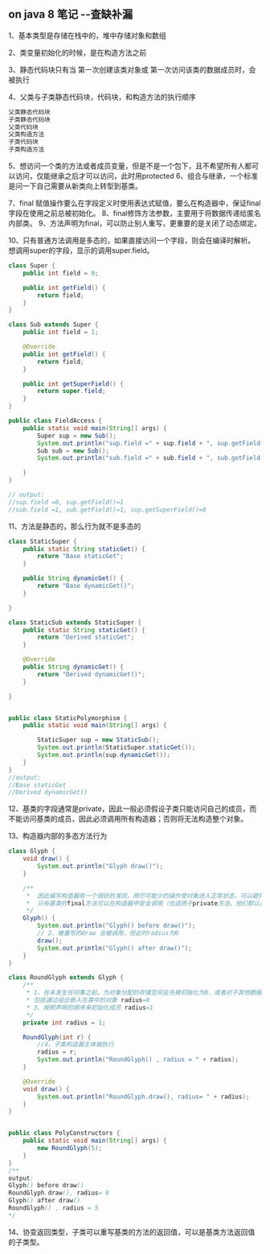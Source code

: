 ## on java 8 笔记 --查缺补漏



1、基本类型是存储在栈中的，堆中存储对象和数组

2、类变量初始化的时候，是在构造方法之前

3、静态代码块只有当 第一次创建该类对象或 第一次访问该类的数据成员时，会被执行

4、父类与子类静态代码块，代码块，和构造方法的执行顺序

```java
父类静态代码块
子类静态代码块
父类代码块
父类构造方法
子类代码块
子类构造方法
```

5、想访问一个类的方法或者成员变量，但是不是一个包下，且不希望所有人都可以访问，仅能继承之后才可以访问，此时用protected
6、组合与继承，一个标准是问一下自己需要从新类向上转型到基类。

7、final 赋值操作要么在字段定义时使用表达式赋值，要么在构造器中，保证final字段在使用之前总被初始化。
8、final修饰方法参数，主要用于将数据传递给匿名内部类。
9、方法声明为final，可以防止别人重写，更重要的是关闭了动态绑定。

10、只有普通方法调用是多态的，如果直接访问一个字段，则会在编译时解析。想调用super的字段，显示的调用super.field。

```java
class Super {
    public int field = 0;

    public int getField() {
        return field;
    }
}

class Sub extends Super {
    public int field = 1;

    @Override
    public int getField() {
        return field;
    }

    public int getSuperField() {
        return super.field;
    }
}

public class FieldAccess {
    public static void main(String[] args) {
        Super sup = new Sub();
        System.out.println("sup.field =" + sup.field + ", sup.getField()=" + sup.getField());
        Sub sub = new Sub();
        System.out.println("sub.field =" + sub.field + ", sub.getField()=" + sub.getField() + ", sup.getSuperField()=" + sub.getSuperField());

    }
}

// output:
//sup.field =0, sup.getField()=1
//sub.field =1, sub.getField()=1, sup.getSuperField()=0
```

11、方法是静态的，那么行为就不是多态的

```java
class StaticSuper {
    public static String staticGet() {
        return "Base staticGet";
    }

    public String dynamicGet() {
        return "Base dynamicGet()";
    }

}

class StaticSub extends StaticSuper {
    public static String staticGet() {
        return "Derived staticGet";
    }

    @Override
    public String dynamicGet() {
        return "Derived dynamicGet()";
    }

}


public class StaticPolymorphism {
    public static void main(String[] args) {

        StaticSuper sup = new StaticSub();
        System.out.println(StaticSuper.staticGet());
        System.out.println(sup.dynamicGet());
    }
}
//output:
//Base staticGet
//Derived dynamicGet()

```



12、基类的字段通常是private，因此一般必须假设子类只能访问自己的成员，而不能访问基类的成员，因此必须调用所有构造器；否则将无法构造整个对象。

13、构造器内部的多态方法行为

```java
class Glyph {
    void draw() {
        System.out.println("Glyph draw()");
    }

    /**
     *  因此编写构造器有一个很好的准则，用尽可能少的操作使对象进入正常状态，可以避免的话，不要调用此类的任何方法，
     *  只有基类的final方法可以在构造器中安全调用（也适用于private方法，他们默认是final的）
     */
    Glyph() {
        System.out.println("Glyph() before draw()");
        // 2、被重写的draw 会被调用，但此时radius为0
        draw();
        System.out.println("Glyph() after draw()");
    }
}

class RoundGlyph extends Glyph {
    /**
     * 1、在未发生任何事之前，为对象分配的存储空间会先被初始化为0，或者对于其他数据类型，任何与0等价的值（null）
     * 包括通过组合嵌入在类中的对象 radius=0
     * 3、按照声明的顺序来初始化成员 radius=1
     */
    private int radius = 1;

    RoundGlyph(int r) {
        //4、子类构造器主体被执行
        radius = r;
        System.out.println("RoundGlyph() , radius = " + radius);
    }

    @Override
    void draw() {
        System.out.println("RoundGlyph.draw(), radius= " + radius);
    }
}


public class PolyConstructors {
    public static void main(String[] args) {
        new RoundGlyph(5);
    }
}
/**
output:
Glyph() before draw()
RoundGlyph.draw(), radius= 0
Glyph() after draw()
RoundGlyph() , radius = 5
*/
```

14、协变返回类型，子类可以重写基类的方法的返回值，可以是基类方法返回值的子类型。
